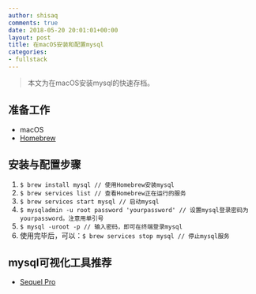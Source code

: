 ```yaml
---
author: shisaq
comments: true
date: 2018-05-20 20:01:01+00:00
layout: post
title: 在macOS安装和配置mysql
categories:
- fullstack
---
```


> 本文为在macOS安装mysql的快速存档。

## 准备工作

* macOS
* [Homebrew](https://brew.sh/index_zh-cn)

## 安装与配置步骤

1. `$ brew install mysql // 使用Homebrew安装mysql`
2. `$ brew services list // 查看Homebrew正在运行的服务`
3. `$ brew services start mysql // 启动mysql`
4. `$ mysqladmin -u root password 'yourpassword' // 设置mysql登录密码为yourpassword。注意用单引号`
5. `$ mysql -uroot -p // 输入密码，即可在终端登录mysql`
6. 使用完毕后，可以：`$ brew services stop mysql // 停止mysql服务`

## mysql可视化工具推荐

* [Sequel Pro](http://www.sequelpro.com/)
